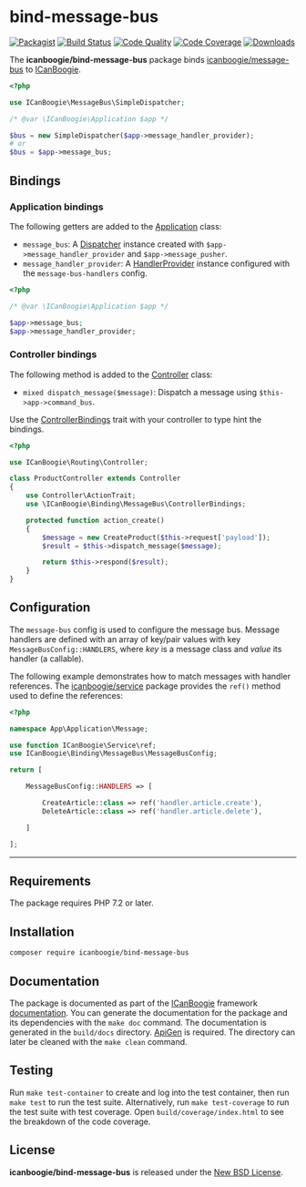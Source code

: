 # bind-message-bus

[![Packagist](https://img.shields.io/packagist/v/icanboogie/bind-message-bus.svg)](https://packagist.org/packages/icanboogie/bind-message-bus)
[![Build Status](https://img.shields.io/travis/ICanBoogie/bind-message-bus.svg)](http://travis-ci.org/ICanBoogie/bind-message-bus)
[![Code Quality](https://img.shields.io/scrutinizer/g/ICanBoogie/bind-message-bus.svg)](https://scrutinizer-ci.com/g/ICanBoogie/bind-message-bus)
[![Code Coverage](https://img.shields.io/coveralls/ICanBoogie/bind-message-bus.svg)](https://coveralls.io/r/ICanBoogie/bind-message-bus)
[![Downloads](https://img.shields.io/packagist/dt/icanboogie/bind-message-bus.svg)](https://packagist.org/packages/icanboogie/bind-message-bus/stats)

The **icanboogie/bind-message-bus** package binds [icanboogie/message-bus][] to [ICanBoogie][].

```php
<?php

use ICanBoogie\MessageBus\SimpleDispatcher;

/* @var \ICanBoogie\Application $app */

$bus = new SimpleDispatcher($app->message_handler_provider);
# or
$bus = $app->message_bus;
```





## Bindings





### Application bindings

The following getters are added to the [Application][] class:

- `message_bus`: A [Dispatcher][] instance created with `$app->message_handler_provider` and
`$app->message_pusher`.
- `message_handler_provider`: A [HandlerProvider][] instance configured with the
`message-bus-handlers` config.

```php
<?php

/* @var \ICanBoogie\Application $app */

$app->message_bus;
$app->message_handler_provider;
```





### Controller bindings

The following method is added to the [Controller][] class:

- `mixed dispatch_message($message)`: Dispatch a message using `$this->app->command_bus`.

Use the [ControllerBindings][] trait with your controller to type hint the bindings.

```php
<?php

use ICanBoogie\Routing\Controller;

class ProductController extends Controller
{
	use Controller\ActionTrait;
	use \ICanBoogie\Binding\MessageBus\ControllerBindings;

	protected function action_create()
	{
		$message = new CreateProduct($this->request['payload']);
		$result = $this->dispatch_message($message);

		return $this->respond($result);
	}
}
```





## Configuration

The `message-bus` config is used to configure the message bus. Message handlers are defined with an
array of key/pair values with key `MessageBusConfig::HANDLERS`, where _key_ is a message class and
_value_ its handler (a callable).

The following example demonstrates how to match messages with handler references. The
[icanboogie/service][] package provides the `ref()` method used to define the references:

```php
<?php

namespace App\Application\Message;

use function ICanBoogie\Service\ref;
use ICanBoogie\Binding\MessageBus\MessageBusConfig;

return [

	MessageBusConfig::HANDLERS => [

	    CreateArticle::class => ref('handler.article.create'),
	    DeleteArticle::class => ref('handler.article.delete'),

	]

];
```





----------





## Requirements

The package requires PHP 7.2 or later.





## Installation

```bash
composer require icanboogie/bind-message-bus
```





## Documentation

The package is documented as part of the [ICanBoogie][] framework [documentation][]. You can
generate the documentation for the package and its dependencies with the `make doc` command. The
documentation is generated in the `build/docs` directory. [ApiGen](http://apigen.org/) is required.
The directory can later be cleaned with the `make clean` command.





## Testing

Run `make test-container` to create and log into the test container, then run `make test` to run the
test suite. Alternatively, run `make test-coverage` to run the test suite with test coverage. Open
`build/coverage/index.html` to see the breakdown of the code coverage.





## License

**icanboogie/bind-message-bus** is released under the [New BSD License](LICENSE).





[ICanBoogie]:                   https://icanboogie.org
[Dispatcher]:                   https://icanboogie.org/api/message-bus/master/class-ICanBoogie.MessageBus.Dispatcher.html
[HandlerProvider]:              https://icanboogie.org/api/message-bus/master/class-ICanBoogie.MessageBus.HandlerProvider.html
[Controller]:                   https://icanboogie.org/api/routing/master/class-ICanBoogie.Routing.Controller.html
[documentation]:                https://icanboogie.org/api/bind-message-bus/master/
[ControllerBindings]:           https://icanboogie.org/api/bind-message-bus/master/class-ICanBoogie.Binding.MessageBus.ControllerBindings.html
[Application]:                  https://icanboogie.org/docs/4.0/the-application-class
[available on GitHub]:          https://github.com/ICanBoogie/bind-message-bus
[icanboogie/message-bus]:       https://github.com/ICanBoogie/message-bus
[icanboogie/service]:           https://github.com/ICanBoogie/Service
